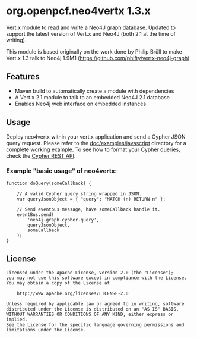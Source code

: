 # org.openpcf.neo4vertx 1.3.x

Vert.x module to read and write a Neo4J graph database. Updated to support
the latest version of Vert.x and Neo4J (both 2.1 at the time of writing).

This module is based originally on the work done by Philip Brüll to make
Vert.x 1.3 talk to Neo4j 1.9M1 (https://github.com/phifty/vertx-neo4j-graph).


## Features

 * Maven build to automatically create a module with dependencies
 * A Vert.x 2.1 module to talk to an embedded Neo4J 2.1 database
 * Enables Neo4j web interface on embedded instances

## Usage

Deploy neo4vertx within your vert.x application and send a Cypher JSON query request.
Please refer to the [doc/examples/javascript](https://github.com/raaftech/neo4vertx/tree/master/examples/javascript-example) directory for a complete working example. To see how to format your Cypher queries, check the [Cypher REST API](http://docs.neo4j.org/chunked/stable/rest-api-cypher.html).


### Example "basic usage" of neo4vertx:

```
function doQuery(someCallback) {

    // A valid Cypher query string wrapped in JSON.
    var queryJsonObject = { "query": "MATCH (n) RETURN n" };

    // Send eventbus message, have someCallback handle it.
    eventBus.send(
        'neo4j-graph.cypher.query',
        queryJsonObject,
        someCallback
    );
}
```


## License

```
Licensed under the Apache License, Version 2.0 (the "License");
you may not use this software except in compliance with the License.
You may obtain a copy of the License at

    http://www.apache.org/licenses/LICENSE-2.0

Unless required by applicable law or agreed to in writing, software
distributed under the License is distributed on an "AS IS" BASIS,
WITHOUT WARRANTIES OR CONDITIONS OF ANY KIND, either express or implied.
See the License for the specific language governing permissions and
limitations under the License.
```
